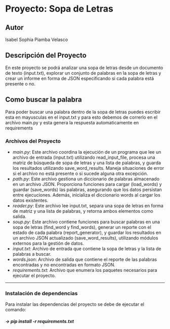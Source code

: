 # Proyecto: Sopa de Letras

## Autor
Isabel Sophia Piamba Velasco 

## Descripción del Proyecto
En este proyecto se podrá analizar una sopa de letras desde un documento de texto (input.txt), explorar un conjunto de palabras en la sopa de letras y crear un informe en forma de JSON especificando si cada palabra está presente o no.
## Como buscar la palabra
Para poder buscar una palabra dentro de la sopa de letras puedes escribir esta en mayusculas en el input.txt y para esto debemos de correrlo en el archivo main.py y esta genera la respuesta automaticamente en requirements 
### Archivos del Proyecto
- *main.py*: Este archivo coordina la ejecución de un programa que lee un archivo de entrada (input.txt) utilizando read_input_file, procesa una matriz de búsqueda de sopa de letras y una lista de palabras, y guarda los resultados utilizando save_word_results. Maneja situaciones de error si el archivo no está presente o si sucede alguna otra excepción.
- *path.py*: Este archivo gestiona un diccionario de palabras almacenado en un archivo JSON. Proporciona funciones para cargar (load_words) y guardar (save_words) las palabras, asegurando que los datos persistan entre ejecuciones. Además, inicializa el diccionario words al cargar los datos existentes.
- *reader.py*: Este archivo lee input.txt, separa una sopa de letras en forma de matriz y una lista de palabras, y retorna ambos elementos como salida.
- *soup.py*: Este archivo contiene funciones para buscar palabras en una sopa de letras (find_word y find_words), generar un reporte con el estado de cada palabra (report_generator), y guardar los resultados en un archivo JSON actualizado (save_word_results), utilizando módulos externos para la gestión de datos.
- *input.txt*: Archivo de entrada que contiene la sopa de letras y la lista de palabras a buscar.
- *words.json*: Archivo de salida que contiene el reporte de las palabras encontradas y no encontradas en formato JSON.
- *requirements.txt*: Archivo que enumera los paquetes necesarios para ejecutar el proyecto.

---

### Instalación de dependencias
Para instalar las dependencias del proyecto se debe de ejecutar el comando:

##### -> pip install -r requirements.txt